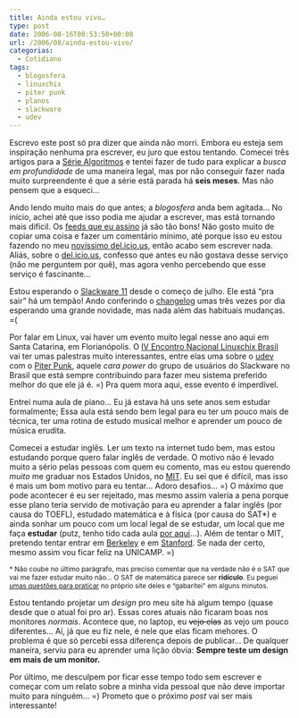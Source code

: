 ```yaml
---
title: Ainda estou vivo…
type: post
date: 2006-08-16T00:53:50+00:00
url: /2006/08/ainda-estou-vivo/
categorias:
  - Cotidiano
tags:
  - blogosfera
  - linuxchix
  - piter punk
  - planos
  - slackware
  - udev
---
```


Escrevo este post só pra dizer que ainda não morri. Embora eu esteja sem inspiração nenhuma pra escrever, eu juro que estou tentando. Comecei três artigos para a [Série Algoritmos][1] e tentei fazer de tudo para explicar a _busca em profundidade_ de uma maneira legal, mas por não conseguir fazer nada muito surpreendente é que a série está parada há **seis meses**. Mas não pensem que a esqueci…

Ando lendo muito mais do que antes; a _blogosfera_ anda bem agitada… No início, achei até que isso podia me ajudar a escrever, mas está tornando mais difícil. Os [feeds que eu assino][2] já são tão bons! Não gosto muito de copiar uma coisa e fazer um comentário mínimo, até porque isso eu estou fazendo no meu [novíssimo del.icio.us][3], então acabo sem escrever nada. Aliás, sobre o [del.icio.us][4], confesso que antes eu não gostava desse serviço (não me perguntem por quê), mas agora venho percebendo que esse serviço é fascinante…

Estou esperando o [Slackware 11][5] desde o começo de julho. Ele está “pra sair” há um tempão! Ando conferindo o [changelog][6] umas três vezes por dia esperando uma grande novidade, mas nada além das habituais mudanças. =(

Por falar em Linux, vai haver um evento muito legal nesse ano aqui em Santa Catarina, em Florianópolis. O [IV Encontro Nacional Linuxchix Brasil][7] vai ter umas palestras muito interessantes, entre elas uma sobre o [udev][8] com o [Piter Punk][9], aquele _cara power_ do grupo de usuários do Slackware no Brasil que está sempre contribuindo para fazer meu sistema preferido melhor do que ele já é. =) Pra quem mora aqui, esse evento é imperdível.

Entrei numa aula de piano… Eu já estava há uns sete anos sem estudar formalmente; Essa aula está sendo bem legal para eu ter um pouco mais de técnica, ter uma rotina de estudo musical melhor e aprender um pouco de música erudita.

Comecei a estudar inglês. Ler um texto na internet tudo bem, mas estou estudando porque quero falar inglês de verdade. O motivo não é levado muito a sério pelas pessoas com quem eu comento, mas eu estou querendo _muito_ me graduar nos Estados Unidos, no [MIT][10]. Eu sei que é difícil, mas isso é mais um bom motivo para eu tentar… Adoro desafios… =) O máximo que pode acontecer é eu ser rejeitado, mas mesmo assim valeria a pena porque esse plano teria servido de motivação para eu aprender a falar inglês (por causa do TOEFL), estudado matemática e à física (por causa do SAT\*) e ainda sonhar um pouco com um local legal de se estudar, um local que me faça **estudar** (putz, tenho tido cada aula [por aqui][11]…). Além de tentar o MIT, pretendo tentar entrar em [Berkeley][12] e em [Stanford][13]. Se nada der certo, mesmo assim vou ficar feliz na UNICAMP. =)

<p style="font-size:85%;">
  * Não coube no último parágrafo, mas preciso comentar que na verdade não é o SAT que vai me fazer estudar muito não… O SAT de matemática parece ser <strong>ridículo</strong>. Eu peguei <a href="http://www.collegeboard.com/student/testing/sat/prep_one/practice.html">umas questões para praticar</a> no próprio site deles e “gabaritei” em alguns minutos.
</p>

Estou tentando projetar um _design_ pro meu site há algum tempo (quase desde que o atual foi pro ar). Essas cores atuais não ficaram boas nos monitores _normais_. Acontece que, no laptop, eu <del>vejo elas</del> <add>as vejo</add> um pouco diferentes… Aí, já que eu fiz nele, é nele que elas ficam mehores. O problema é que só percebi essa diferença depois de publicar… De qualquer maneira, serviu para eu aprender uma lição óbvia: **Sempre teste um design em mais de um monitor.**

Por último, me desculpem por ficar esse tempo todo sem escrever e começar com um relato sobre a minha vida pessoal que não deve importar muito para ninguém… =) Prometo que o próximo _post_ vai ser mais interessante!

[1]: /tags/algoritmos/
[2]: http://www.bloglines.com/public/tmadeira/
[3]: http://del.icio.us/tmadeira/
[4]: http://del.icio.us
[5]: http://www.slackware.com/
[6]: ftp://ftp.slackware.com/pub/slackware/slackware-current/ChangeLog.txt
[7]: http://www.linuxchix.org.br/?q=programacao
[8]: http://www.linuxchix.org.br/?q=programacao#udev
[9]: http://piterpunk.info02.com.br/
[10]: http://web.mit.edu
[11]: http://www.salesianoitajai.g12.br/
[12]: http://www.berkeley.edu
[13]: http://www.stanford.edu
